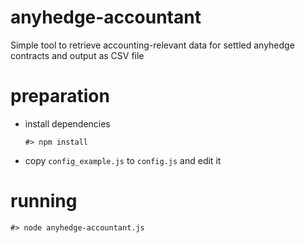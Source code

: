 # anyhedge-accountant

Simple tool to retrieve accounting-relevant data for settled anyhedge contracts and output as CSV file

# preparation

  * install dependencies

    `#> npm install`

  * copy `config_example.js` to `config.js` and edit it

# running 

  `#> node anyhedge-accountant.js`
